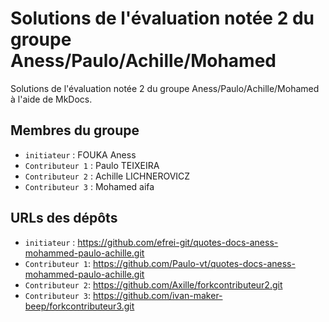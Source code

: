 # Solutions de l'évaluation notée 2 du groupe Aness/Paulo/Achille/Mohamed

Solutions de l'évaluation notée 2 du groupe Aness/Paulo/Achille/Mohamed à l'aide de MkDocs.

## Membres du groupe

- `initiateur` : FOUKA Aness
- `Contributeur 1` : Paulo TEIXEIRA
- `Contributeur 2` : Achille LICHNEROVICZ
- `Contributeur 3` : Mohamed aifa

## URLs des dépôts

- `initiateur` : https://github.com/efrei-git/quotes-docs-aness-mohammed-paulo-achille.git
- `Contributeur 1`: https://github.com/Paulo-vt/quotes-docs-aness-mohammed-paulo-achille.git
- `Contributeur 2`: https://github.com/Axille/forkcontributeur2.git
- `Contributeur 3`: https://github.com/ivan-maker-beep/forkcontributeur3.git
